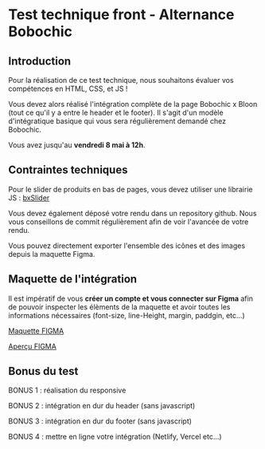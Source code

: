 Test technique front - Alternance Bobochic
======

## Introduction

Pour la réalisation de ce test technique, nous souhaitons évaluer vos compétences en HTML, CSS, et JS !

Vous devez alors réalisé l'intégration complète de la page Bobochic x Bloon (tout ce qu'il y a entre le header et le footer). Il s'agit d'un modèle d'intégratique basique qui vous sera régulièrement demandé chez Bobochic.

Vous avez jusqu'au __vendredi 8 mai à 12h__.


## Contraintes techniques

Pour le slider de produits en bas de pages, vous devez utiliser une librairie JS : [bxSlider](https://bxslider.com/)

Vous devez également déposé votre rendu dans un repository github. Nous vous conseillons de commit régulièrement afin de voir l'avancée de votre rendu.

Vous pouvez directement exporter l'ensemble des icônes et des images depuis la maquette Figma.

## Maquette de l'intégration

Il est impératif de vous __créer un compte et vous connecter sur Figma__ afin de pouvoir inspecter les élèments de la maquette et avoir toutes les informations nécessaires (font-size, line-Height, margin, paddgin, etc...)

[Maquette FIGMA](https://www.figma.com/file/8Qj0ClbbxbM3j1GDFt0vAv/Test-Technique-Front?node-id=0%3A1)

[Aperçu FIGMA](https://www.figma.com/proto/DtEOnO17XeTLVbMEGflo1F/Design-System-Bobochic?page-id=3349%3A24675&node-id=3357%3A24101&viewport=414%2C48%2C0.28&scaling=min-zoom&starting-point-node-id=3357%3A24101&show-proto-sidebar=1)


## Bonus du test

BONUS 1 : réalisation du responsive

BONUS 2 : intégration en dur du header (sans javascript)

BONUS 3 : intégration en dur du footer (sans javascript)

BONUS 4 : mettre en ligne votre intégration (Netlify, Vercel etc...)


